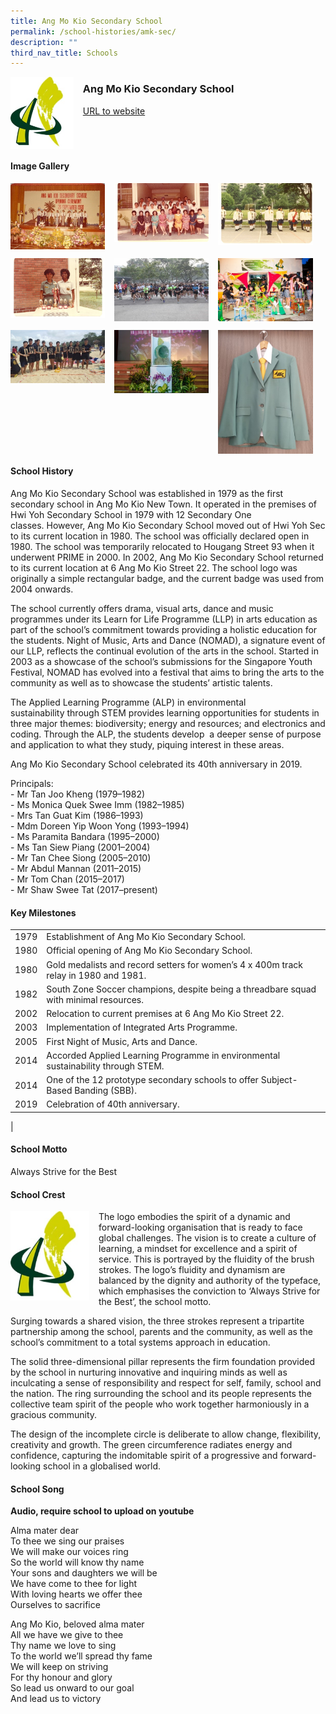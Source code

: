 ```yaml
---
title: Ang Mo Kio Secondary School
permalink: /school-histories/amk-sec/
description: ""
third_nav_title: Schools
---
```

<img src="/images/amksec1.jpg" style="width:20%;margin-right:15px;" align = "left">

### **Ang Mo Kio Secondary School**
[URL to website](http://angmokiosec.moe.edu.sg/)

<br clear="left">

#### **Image Gallery**

<p><a href="https://staging.d1yxymztqoj7qn.amplifyapp.com/images/amksec2.jpg">  
<img src="/images/amksec2.jpg" style="width:30%;margin-right:15px;" align = "left">
</a></p>

<p><a href="https://staging.d1yxymztqoj7qn.amplifyapp.com/images/amksec3.jpg">  
<img src="/images/amksec3.jpg" style="width:30%;margin-right:15px;" align = "left">
</a></p>

<p><a href="https://staging.d1yxymztqoj7qn.amplifyapp.com/images/amksec4.jpg">  
<img src="/images/amksec4.jpg" style="width:30%;margin-right:15px;" align = "left">
</a></p>

<br clear="left">

<p><a href="https://staging.d1yxymztqoj7qn.amplifyapp.com/images/amksec5.jpg">  
<img src="/images/amksec5.jpg" style="width:30%;margin-right:15px;" align = "left">
</a></p>

<p><a href="https://staging.d1yxymztqoj7qn.amplifyapp.com/images/amksec6.jpg">  
<img src="/images/amksec6.jpg" style="width:30%;margin-right:15px;" align = "left">
</a></p>

<p><a href="https://staging.d1yxymztqoj7qn.amplifyapp.com/images/amksec7.jpg">  
<img src="/images/amksec7.jpg" style="width:30%;margin-right:15px;" align = "left">
</a></p>

<br clear="left">

<p><a href="https://staging.d1yxymztqoj7qn.amplifyapp.com/images/amksec8.jpg">  
<img src="/images/amksec8.jpg" style="width:30%;margin-right:15px;" align = "left">
</a></p>

<p><a href="https://staging.d1yxymztqoj7qn.amplifyapp.com/images/amksec9.jpg">  
<img src="/images/amksec9.jpg" style="width:30%;margin-right:15px;" align = "left">
</a></p>

<p><a href="https://staging.d1yxymztqoj7qn.amplifyapp.com/images/amksec10.jpg">  
<img src="/images/amksec10.jpg" style="width:30%;margin-right:15px;" align = "left">
</a></p>

<br clear="left">

#### **School History**
Ang Mo Kio Secondary School was established in 1979 as the first secondary school in Ang Mo Kio New Town. It operated in the premises of Hwi Yoh Secondary School in 1979 with 12 Secondary One classes. However, Ang Mo Kio Secondary School moved out of Hwi Yoh Sec to its current location in 1980. The school was officially declared open in 1980. The school was temporarily relocated to Hougang Street 93 when it underwent PRIME in 2000. In 2002, Ang Mo Kio Secondary School returned to its current location at 6 Ang Mo Kio Street 22. The school logo was originally a simple rectangular badge, and the current badge was used from 2004 onwards.

The school currently offers drama, visual arts, dance and music programmes under its Learn for Life Programme (LLP) in arts education as part of the school’s commitment towards providing a holistic education for the students. Night of Music, Arts and Dance (NOMAD), a signature event of our LLP, reflects the continual evolution of the arts in the school. Started in 2003 as a showcase of the school’s submissions for the Singapore Youth Festival, NOMAD has evolved into a festival that aims to bring the arts to the community as well as to showcase the students’ artistic talents.

The Applied Learning Programme (ALP) in environmental sustainability through STEM provides learning opportunities for students in three major themes: biodiversity; energy and resources; and electronics and coding. Through the ALP, the students develop  a deeper sense of purpose and application to what they study, piquing interest in these areas.

Ang Mo Kio Secondary School celebrated its 40th anniversary in 2019.

Principals:<br>
\- Mr Tan Joo Kheng (1979–1982)<br>
\- Ms Monica Quek Swee Imm (1982–1985)<br>
\- Mrs Tan Guat Kim (1986–1993)<br>
\- Mdm Doreen Yip Woon Yong (1993–1994)<br>
\- Ms Paramita Bandara (1995–2000)<br>
\- Ms Tan Siew Piang (2001–2004)<br>
\- Mr Tan Chee Siong (2005–2010)<br>
\- Mr Abdul Mannan (2011–2015)<br>
\- Mr Tom Chan (2015–2017)<br>
\- Mr Shaw Swee Tat (2017–present)

#### **Key Milestones**

|  |  |
|:---:|---|
| 1979 | Establishment of Ang Mo Kio Secondary School. |
| 1980 | Official opening of Ang Mo Kio Secondary School. |
| 1980 | Gold medalists and record setters for women’s 4 x 400m track relay in 1980 and 1981. |
| 1982 | South Zone Soccer champions, despite being a threadbare squad with minimal resources. |
| 2002 | Relocation to current premises at 6 Ang Mo Kio Street 22. |
| 2003 | Implementation of Integrated Arts Programme. |
| 2005 | First Night of Music, Arts and Dance. |
| 2014 | Accorded Applied Learning Programme in environmental sustainability through STEM. |
| 2014 | One of the 12 prototype secondary schools to offer Subject-Based Banding (SBB). |
| 2019 | Celebration of 40th anniversary. |
|

#### **School Motto**
Always Strive for the Best

#### **School Crest**
<img src="/images/amksec1.jpg" style="width:25%;margin-right:15px;" align = "left">

The logo embodies the spirit of a dynamic and forward-looking organisation that is ready to face global challenges. The vision is to create a culture of learning, a mindset for excellence and a spirit of service. This is portrayed by the fluidity of the brush strokes. The logo’s fluidity and dynamism are balanced by the dignity and authority of the typeface, which emphasises the conviction to ‘Always Strive for the Best’, the school motto.


Surging towards a shared vision, the three strokes represent a tripartite partnership among the school, parents and the community, as well as the school’s commitment to a total systems approach in education.

The solid three-dimensional pillar represents the firm foundation provided by the school in nurturing innovative and inquiring minds as well as inculcating a sense of responsibility and respect for self, family, school and the nation. The ring surrounding the school and its people represents the collective team spirit of the people who work together harmoniously in a gracious community.    
  
The design of the incomplete circle is deliberate to allow change, flexibility, creativity and growth. The green circumference radiates energy and confidence, capturing the indomitable spirit of a progressive and forward-looking school in a globalised world.

#### **School Song**
**Audio, require school to upload on youtube**

Alma mater dear<br>
To thee we sing our praises<br>
We will make our voices ring<br>
So the world will know thy name<br>
Your sons and daughters we will be<br>
We have come to thee for light<br>
With loving hearts we offer thee<br>
Ourselves to sacrifice

Ang Mo Kio, beloved alma mater<br>
All we have we give to thee<br>
Thy name we love to sing<br>
To the world we’ll spread thy fame<br>
We will keep on striving<br>
For thy honour and glory<br>
So lead us onward to our goal<br>
And lead us to victory